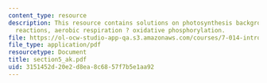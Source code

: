 ```yaml
---
content_type: resource
description: This resource contains solutions on photosynthesis background, photosynthesis?light
  reactions, aerobic respiration ? oxidative phosphorylation.
file: https://ol-ocw-studio-app-qa.s3.amazonaws.com/courses/7-014-introductory-biology-spring-2005/3151452d20e2d8ea8c6857f7b5e1aa92_section5_ak.pdf
file_type: application/pdf
resourcetype: Document
title: section5_ak.pdf
uid: 3151452d-20e2-d8ea-8c68-57f7b5e1aa92
---
```

